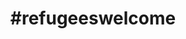 ---
layout: project
ctto_breakout: true
first_active: '2015-01-01'
last_active: '2016-01-01'
title: '#refugeeswelcome'
slack_channels: '#refugeeswelcome'
---